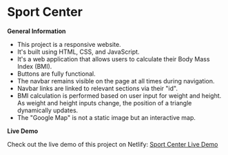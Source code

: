 # Sport Center 

**General Information**

- This project is a responsive website.
- It's built using HTML, CSS, and JavaScript.
- It's a web application that allows users to calculate their Body Mass Index (BMI).
- Buttons are fully functional.
- The navbar remains visible on the page at all times during navigation.
- Navbar links are linked to relevant sections via their "id".
- BMI calculation is performed based on user input for weight and height. As weight and height inputs change, the position of a triangle dynamically updates.
- The "Google Map" is not a static image but an interactive map.


**Live Demo**

Check out the live demo of this project on Netlify: [Sport Center Live Demo]()






